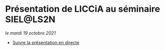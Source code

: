 # Présentation de LICCiA au séminaire SIEL@LS2N

*le mardi 19 octobre 2021*

- [Suivre la présentation en directe](https://slides.com/d/oGGzRqU/live)
